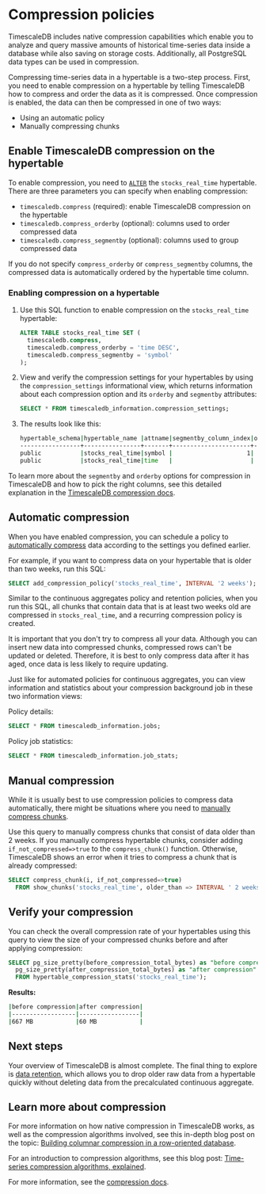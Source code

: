 # Compression policies
TimescaleDB includes native compression capabilities which enable you to
analyze and query massive amounts of historical time-series data inside a
database while also saving on storage costs. Additionally, all PostgreSQL data
types can be used in compression.

Compressing time-series data in a hypertable is a two-step process. First, you
need to enable compression on a hypertable by telling TimescaleDB how to compress
and order the data as it is compressed. Once compression is enabled, the data can
then be compressed in one of two ways:

* Using an automatic policy
* Manually compressing chunks

## Enable TimescaleDB compression on the hypertable

To enable compression, you need to [`ALTER`][alter-table-compression] the `stocks_real_time` hypertable. There
are three parameters you can specify when enabling compression:

*  `timescaledb.compress` (required): enable TimescaleDB compression on the
  hypertable
*  `timescaledb.compress_orderby` (optional): columns used to order compressed data
*  `timescaledb.compress_segmentby` (optional): columns used to group compressed
  data

If you do not specify `compress_orderby` or `compress_segmentby` columns, the compressed data is automatically ordered by the hypertable time column.

<procedure>

### Enabling compression on a hypertable

1.  Use this SQL function to enable compression on the `stocks_real_time`
    hypertable:

    ```sql
    ALTER TABLE stocks_real_time SET (
      timescaledb.compress,
      timescaledb.compress_orderby = 'time DESC',
      timescaledb.compress_segmentby = 'symbol'
    );
    ```

1.  View and verify the compression settings for your hypertables by using the
    `compression_settings` informational view, which returns information about
    each compression option and its `orderby` and `segmentby` attributes:

    ```sql
    SELECT * FROM timescaledb_information.compression_settings;
    ```

1.  The results look like this:

    ```bash
    hypertable_schema|hypertable_name |attname|segmentby_column_index|orderby_column_index|orderby_asc|orderby_nullsfirst|
    -----------------+----------------+-------+----------------------+--------------------+-----------+------------------+
    public           |stocks_real_time|symbol |                     1|                    |           |                  |
    public           |stocks_real_time|time   |                      |                   1|false      |true              |
    ```

</procedure>

<highlight type="note"> To learn more about the `segmentby` and `orderby`
options for compression in TimescaleDB and how to pick the right columns, see
this detailed explanation in the
[TimescaleDB compression docs](/timescaledb/latest/how-to-guides/compression/).
</highlight>

## Automatic compression
When you have enabled compression, you can schedule a
policy to [automatically compress][compress-automatic] data according to the
settings you defined earlier.

For example, if you want to compress data on your hypertable that is older than
two weeks, run this SQL:

```sql
SELECT add_compression_policy('stocks_real_time', INTERVAL '2 weeks');
```

Similar to the continuous aggregates policy and retention policies, when you run
this SQL, all chunks that contain data that is at least two weeks old are
compressed in `stocks_real_time`, and a recurring compression policy is created.

It is important that you don't try to compress all your data. Although you can
insert new data into compressed chunks, compressed rows can't be updated or
deleted. Therefore, it is best to only compress data after it has aged, once
data is less likely to require updating.

Just like for automated policies for continuous aggregates, you can view
information and statistics about your compression background job in these two
information views:

Policy details:

```sql
SELECT * FROM timescaledb_information.jobs;
```

Policy job statistics:

```sql
SELECT * FROM timescaledb_information.job_stats;
```

## Manual compression
While it is usually best to use compression policies to compress data
automatically, there might be situations where you need to
[manually compress chunks][compress-manual].

Use this query to manually compress chunks that consist of data older than 2
weeks. If you manually compress hypertable chunks, consider adding
`if_not_compressed=>true` to the `compress_chunk()` function. Otherwise,
TimescaleDB shows an error when it tries to compress a chunk that is already
compressed:

```sql
SELECT compress_chunk(i, if_not_compressed=>true)
  FROM show_chunks('stocks_real_time', older_than => INTERVAL ' 2 weeks') i;
```

## Verify your compression

You can check the overall compression rate of your hypertables using this query
to view the size of your compressed chunks before and after applying compression:

```sql
SELECT pg_size_pretty(before_compression_total_bytes) as "before compression",
  pg_size_pretty(after_compression_total_bytes) as "after compression"
  FROM hypertable_compression_stats('stocks_real_time');
```

**Results:**

```bash
|before compression|after compression|
|------------------|-----------------|
|667 MB            |60 MB            |
```

## Next steps
Your overview of TimescaleDB is almost complete. The final thing to explore is [data retention][data-retention],
which allows you to drop older raw data from a hypertable quickly without
deleting data from the precalculated continuous aggregate.

## Learn more about compression
For more information on how native compression in TimescaleDB works,
as well as the compression algorithms involved, see this in-depth blog post on
the topic:
[Building columnar compression in a row-oriented database][columnar-compression].

For an introduction to compression algorithms, see this blog post:
[Time-series compression algorithms, explained][compression-algorithms].

For more information, see the [compression docs][compression-docs].

[data-retention]: /data-retention/
[columnar-compression]: https://blog.timescale.com/blog/building-columnar-compression-in-a-row-oriented-database/
[compression-algorithms]: https://blog.timescale.com/blog/time-series-compression-algorithms-explained/
[compression-docs]: /timescaledb/:currentVersion:/how-to-guides/compression
[alter-table-compression]:  /api/:currentVersion:/compression/alter_table_compression/
[compress-automatic]: /api/:currentVersion:/compression/add_compression_policy/
[compress-manual]: /api/:currentVersion:/compression/compress_chunk/

